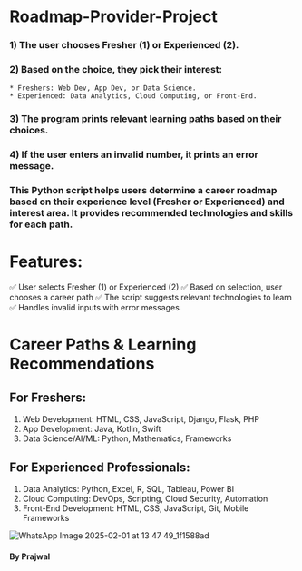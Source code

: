 # Roadmap-Provider-Project
### 1) The user chooses Fresher (1) or Experienced (2). 
### 2) Based on the choice, they pick their interest: 
    * Freshers: Web Dev, App Dev, or Data Science. 
    * Experienced: Data Analytics, Cloud Computing, or Front-End. 
### 3) The program prints relevant learning paths based on their choices. 
### 4) If the user enters an invalid number, it prints an error message.

### This Python script helps users determine a career roadmap based on their experience level (Fresher or Experienced) and interest area. It provides recommended technologies and skills for each path.

# Features:
✅ User selects Fresher (1) or Experienced (2)
✅ Based on selection, user chooses a career path
✅ The script suggests relevant technologies to learn
✅ Handles invalid inputs with error messages

# Career Paths & Learning Recommendations
## For Freshers:
1) Web Development: HTML, CSS, JavaScript, Django, Flask, PHP
2) App Development: Java, Kotlin, Swift
3) Data Science/AI/ML: Python, Mathematics, Frameworks

## For Experienced Professionals:
1) Data Analytics: Python, Excel, R, SQL, Tableau, Power BI
2) Cloud Computing: DevOps, Scripting, Cloud Security, Automation
3) Front-End Development: HTML, CSS, JavaScript, Git, Mobile Frameworks

![WhatsApp Image 2025-02-01 at 13 47 49_1f1588ad](https://github.com/user-attachments/assets/cd380039-19b6-416c-acbb-0fce5d4bea54)



#### By Prajwal
